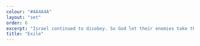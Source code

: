 ```yaml
---
colour: "#4A4A4A"
layout: "set"
order: 6
excerpt: "Israel continued to disobey. So God let their enemies take them to a foreign land (Babylon). This is called the Exile. But 70 yrs later, they were allowed to go home and rebuild."
title: "Exile"
---
```

